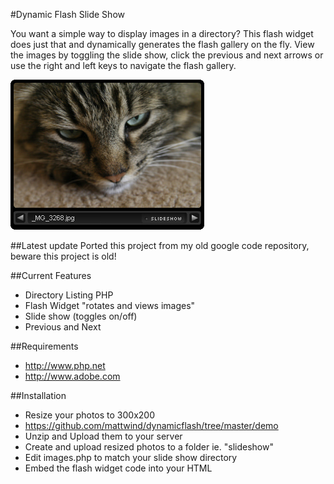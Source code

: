 #Dynamic Flash Slide Show

You want a simple way to display images in a directory? This flash widget does just that and dynamically generates the flash gallery on the fly. View the images by toggling the slide show, click the previous and next arrows or use the right and left keys to navigate the flash gallery.

<img src="https://github.com/mattwind/dynamicflash/blob/master/demo/screenshot.jpg">

##Latest update
Ported this project from my old google code repository, beware this project is old!

##Current Features
* Directory Listing PHP
* Flash Widget "rotates and views images"
* Slide show (toggles on/off)
* Previous and Next

##Requirements
* http://www.php.net
* http://www.adobe.com

##Installation
* Resize your photos to 300x200
* https://github.com/mattwind/dynamicflash/tree/master/demo
* Unzip and Upload them to your server
* Create and upload resized photos to a folder ie. "slideshow"
* Edit images.php to match your slide show directory
* Embed the flash widget code into your HTML
